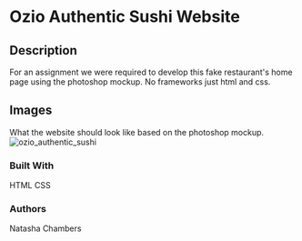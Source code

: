 # Ozio Authentic Sushi Website

## Description

For an assignment we were required to develop this fake restaurant's home page using the photoshop mockup. No frameworks just html and css.

## Images
What the website should look like based on the photoshop mockup.
![ozio_authentic_sushi](https://github.com/NatashaAC/ozio_authentic_sushi/assets/55518240/f9103f82-4473-4eca-a693-55d4f40acf98)


### Built With
HTML
CSS

### Authors
Natasha Chambers

